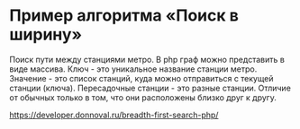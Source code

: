 # Пример алгоритма «Поиск в ширину»

Поиск пути между станциями метро. 
В php граф можно представить в виде массива. 
Ключ - это уникальное название станции метро. 
Значение - это список станций, куда можно отправиться с текущей станции (ключа). 
Пересадочные станции - это разные станции. Отличие от обычных только в том, что они расположены близко друг к другу.

https://developer.donnoval.ru/breadth-first-search-php/
